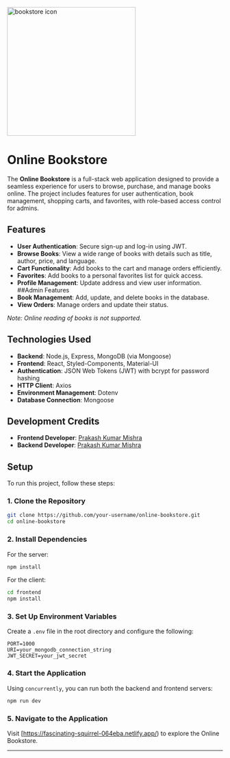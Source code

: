 <img src="https://drive.google.com/file/d/1iMlmfj4DlyKF5wWFv_cT_N2kNftWrUwh/view?usp=drive_link" alt="bookstore icon" width="300">  

# Online Bookstore

The **Online Bookstore** is a full-stack web application designed to provide a seamless experience for users to browse, purchase, and manage books online. The project includes features for user authentication, book management, shopping carts, and favorites, with role-based access control for admins.

## Features

- **User Authentication**: Secure sign-up and log-in using JWT.
- **Browse Books**: View a wide range of books with details such as title, author, price, and language.
- **Cart Functionality**: Add books to the cart and manage orders efficiently.
- **Favorites**: Add books to a personal favorites list for quick access.
- **Profile Management**: Update address and view user information.
##Admin Features
- **Book Management**: Add, update, and delete books in the database.
- **View Orders**: Manage orders and update their status.


*Note: Online reading of books is not supported.*

## Technologies Used

- **Backend**: Node.js, Express, MongoDB (via Mongoose)
- **Frontend**: React, Styled-Components, Material-UI
- **Authentication**: JSON Web Tokens (JWT) with bcrypt for password hashing
- **HTTP Client**: Axios
- **Environment Management**: Dotenv
- **Database Connection**: Mongoose

## Development Credits

- **Frontend Developer**: [Prakash Kumar Mishra](https://github.com/your-github-profile)
- **Backend Developer**: [Prakash Kumar Mishra](https://github.com/your-github-profile)

## Setup

To run this project, follow these steps:

### 1. Clone the Repository
```sh
git clone https://github.com/your-username/online-bookstore.git
cd online-bookstore
```

### 2. Install Dependencies
For the server:
```sh
npm install
```

For the client:
```sh
cd frontend
npm install
```

### 3. Set Up Environment Variables
Create a `.env` file in the root directory and configure the following:
```env
PORT=1000
URI=your_mongodb_connection_string
JWT_SECRET=your_jwt_secret
```

### 4. Start the Application
Using `concurrently`, you can run both the backend and frontend servers:
```sh
npm run dev
```

### 5. Navigate to the Application
Visit [https://fascinating-squirrel-064eba.netlify.app/) to explore the Online Bookstore.

---

